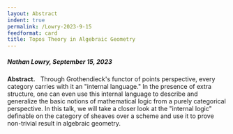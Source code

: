 ```yaml
---
layout: Abstract
indent: true
permalink: /Lowry-2023-9-15
feedformat: card
title: Topos Theory in Algebraic Geometry
---
```


##### Nathan Lowry, September 15, 2023

**Abstract.** &nbsp; Through Grothendieck's functor of points perspective, every category carries with it an "internal language." In the presence of extra structure, one can even use this internal language to describe and generalize the basic notions of mathematical logic from a purely categorical perspective. In this talk, we will take a closer look at the "internal logic" definable on the category of sheaves over a scheme and use it to prove non-trivial result in algebraic geometry.
